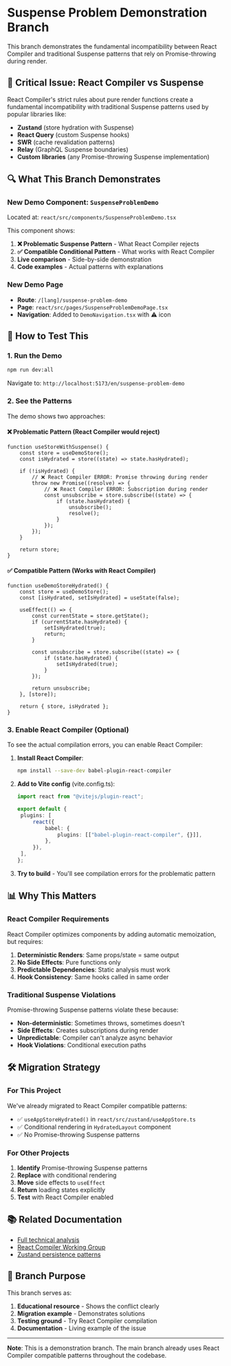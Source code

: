 # Suspense Problem Demonstration Branch

This branch demonstrates the fundamental incompatibility between React Compiler and traditional Suspense patterns that rely on Promise-throwing during render.

## 🚨 **Critical Issue: React Compiler vs Suspense**

React Compiler's strict rules about pure render functions create a fundamental incompatibility with traditional Suspense patterns used by popular libraries like:

- **Zustand** (store hydration with Suspense)
- **React Query** (custom Suspense hooks)
- **SWR** (cache revalidation patterns)
- **Relay** (GraphQL Suspense boundaries)
- **Custom libraries** (any Promise-throwing Suspense implementation)

## 🔍 **What This Branch Demonstrates**

### New Demo Component: `SuspenseProblemDemo`

Located at: `react/src/components/SuspenseProblemDemo.tsx`

This component shows:

1. **❌ Problematic Suspense Pattern** - What React Compiler rejects
2. **✅ Compatible Conditional Pattern** - What works with React Compiler
3. **Live comparison** - Side-by-side demonstration
4. **Code examples** - Actual patterns with explanations

### New Demo Page

- **Route**: `/[lang]/suspense-problem-demo`
- **Page**: `react/src/pages/SuspenseProblemDemoPage.tsx`
- **Navigation**: Added to `DemoNavigation.tsx` with ⚠️ icon

## 🧪 **How to Test This**

### 1. Run the Demo

```bash
npm run dev:all
```

Navigate to: `http://localhost:5173/en/suspense-problem-demo`

### 2. See the Patterns

The demo shows two approaches:

#### ❌ **Problematic Pattern (React Compiler would reject)**

```tsx
function useStoreWithSuspense() {
	const store = useDemoStore();
	const isHydrated = store((state) => state.hasHydrated);

	if (!isHydrated) {
		// ❌ React Compiler ERROR: Promise throwing during render
		throw new Promise((resolve) => {
			// ❌ React Compiler ERROR: Subscription during render
			const unsubscribe = store.subscribe((state) => {
				if (state.hasHydrated) {
					unsubscribe();
					resolve();
				}
			});
		});
	}

	return store;
}
```

#### ✅ **Compatible Pattern (Works with React Compiler)**

```tsx
function useDemoStoreHydrated() {
	const store = useDemoStore();
	const [isHydrated, setIsHydrated] = useState(false);

	useEffect(() => {
		const currentState = store.getState();
		if (currentState.hasHydrated) {
			setIsHydrated(true);
			return;
		}

		const unsubscribe = store.subscribe((state) => {
			if (state.hasHydrated) {
				setIsHydrated(true);
			}
		});

		return unsubscribe;
	}, [store]);

	return { store, isHydrated };
}
```

### 3. Enable React Compiler (Optional)

To see the actual compilation errors, you can enable React Compiler:

1. **Install React Compiler**:

   ```bash
   npm install --save-dev babel-plugin-react-compiler
   ```

2. **Add to Vite config** (vite.config.ts):

   ```typescript
   import react from "@vitejs/plugin-react";

   export default {
   	plugins: [
   		react({
   			babel: {
   				plugins: [["babel-plugin-react-compiler", {}]],
   			},
   		}),
   	],
   };
   ```

3. **Try to build** - You'll see compilation errors for the problematic pattern

## 📊 **Why This Matters**

### React Compiler Requirements

React Compiler optimizes components by adding automatic memoization, but requires:

1. **Deterministic Renders**: Same props/state = same output
2. **No Side Effects**: Pure functions only
3. **Predictable Dependencies**: Static analysis must work
4. **Hook Consistency**: Same hooks called in same order

### Traditional Suspense Violations

Promise-throwing Suspense patterns violate these because:

- **Non-deterministic**: Sometimes throws, sometimes doesn't
- **Side Effects**: Creates subscriptions during render
- **Unpredictable**: Compiler can't analyze async behavior
- **Hook Violations**: Conditional execution paths

## 🛠 **Migration Strategy**

### For This Project

We've already migrated to React Compiler compatible patterns:

- ✅ `useAppStoreHydrated()` in `react/src/zustand/useAppStore.ts`
- ✅ Conditional rendering in `HydratedLayout` component
- ✅ No Promise-throwing Suspense patterns

### For Other Projects

1. **Identify** Promise-throwing Suspense patterns
2. **Replace** with conditional rendering
3. **Move** side effects to `useEffect`
4. **Return** loading states explicitly
5. **Test** with React Compiler enabled

## 📚 **Related Documentation**

- [Full technical analysis](docs/REACT_COMPILER_SUSPENSE_CONFLICT.md)
- [React Compiler Working Group](https://github.com/reactwg/react-compiler)
- [Zustand persistence patterns](https://docs.pmnd.rs/zustand/integrations/persisting-store-data)

## 🚀 **Branch Purpose**

This branch serves as:

1. **Educational resource** - Shows the conflict clearly
2. **Migration example** - Demonstrates solutions
3. **Testing ground** - Try React Compiler compilation
4. **Documentation** - Living example of the issue

---

**Note**: This is a demonstration branch. The main branch already uses React Compiler compatible patterns throughout the codebase.
